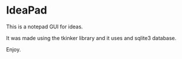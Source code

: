 # IdeaPad

This is a notepad GUI for ideas.

It was made using the tkinker library and it uses and sqlite3 database.

Enjoy.

